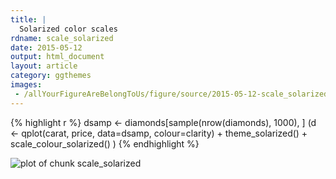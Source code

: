 ```yaml
---
title: |
  Solarized color scales
rdname: scale_solarized
date: 2015-05-12
output: html_document
layout: article
category: ggthemes
images:
 - /allYourFigureAreBelongToUs/figure/source/2015-05-12-scale_solarized//scale_solarized-1.png
---
```





{% highlight r %}
dsamp <- diamonds[sample(nrow(diamonds), 1000), ]
(d <- qplot(carat, price, data=dsamp, colour=clarity)
               + theme_solarized()
               + scale_colour_solarized() )
{% endhighlight %}

![plot of chunk scale_solarized](/allYourFigureAreBelongToUs/figure/source/2015-05-12-scale_solarized/scale_solarized-1.png) 